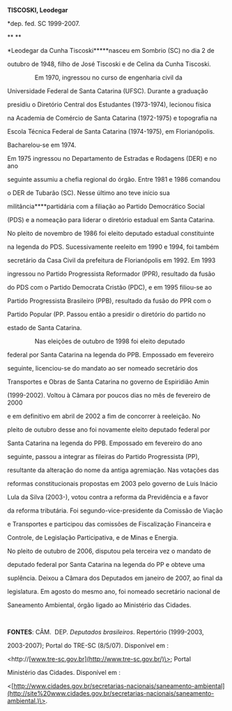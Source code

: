 **TISCOSKI, Leodegar**



\*dep. fed. SC 1999-2007.



** **



*Leodegar da Cunha Tiscoski*****nasceu em Sombrio (SC) no dia 2 de

outubro de 1948, filho de José Tiscoski e de Celina da Cunha Tiscoski.



                Em 1970, ingressou no curso de engenharia civil da

Universidade Federal de Santa Catarina (UFSC). Durante a graduação

presidiu o Diretório Central dos Estudantes (1973-1974), lecionou física

na Academia de Comércio de Santa Catarina (1972-1975) e topografia na

Escola Técnica Federal de Santa Catarina (1974-1975), em Florianópolis.

Bacharelou-se em 1974.



Em 1975 ingressou no Departamento de Estradas e Rodagens (DER) e no ano

seguinte assumiu a chefia regional do órgão. Entre 1981 e 1986 comandou

o DER de Tubarão (SC). Nesse último ano teve início sua

militância****partidária com a filiação ao Partido Democrático Social

(PDS) e a nomeação para liderar o diretório estadual em Santa Catarina.

No pleito de novembro de 1986 foi eleito deputado estadual constituinte

na legenda do PDS. Sucessivamente reeleito em 1990 e 1994, foi também

secretário da Casa Civil da prefeitura de Florianópolis em 1992. Em 1993

ingressou no Partido Progressista Reformador (PPR), resultado da fusão

do PDS com o Partido Democrata Cristão (PDC), e em 1995 filiou-se ao

Partido Progressista Brasileiro (PPB), resultado da fusão do PPR com o

Partido Popular (PP. Passou então a presidir o diretório do partido no

estado de Santa Catarina.



                Nas eleições de outubro de 1998 foi eleito deputado

federal por Santa Catarina na legenda do PPB. Empossado em fevereiro

seguinte, licenciou-se do mandato ao ser nomeado secretário dos

Transportes e Obras de Santa Catarina no governo de Espiridião Amin

(1999-2002). Voltou à Câmara por poucos dias no mês de fevereiro de 2000

e em definitivo em abril de 2002 a fim de concorrer à reeleição. No

pleito de outubro desse ano foi novamente eleito deputado federal por

Santa Catarina na legenda do PPB. Empossado em fevereiro do ano

seguinte, passou a integrar as fileiras do Partido Progressista (PP),

resultante da alteração do nome da antiga agremiação. Nas votações das

reformas constitucionais propostas em 2003 pelo governo de Luís Inácio

Lula da Silva (2003-), votou contra a reforma da Previdência e a favor

da reforma tributária. Foi segundo-vice-presidente da Comissão de Viação

e Transportes e participou das comissões de Fiscalização Financeira e

Controle, de Legislação Participativa, e de Minas e Energia.



No pleito de outubro de 2006, disputou pela terceira vez o mandato de

deputado federal por Santa Catarina na legenda do PP e obteve uma

suplência. Deixou a Câmara dos Deputados em janeiro de 2007, ao final da

legislatura. Em agosto do mesmo ano, foi nomeado secretário nacional de

Saneamento Ambiental, órgão ligado ao Ministério das Cidades.



 



**FONTES**: CÂM.  DEP. *Deputados brasileiros*. Repertório (1999-2003,

2003-2007); Portal do TRE-SC (8/5/07). Disponível em :

\<http://[www.tre-sc.gov.br](http://www.tre-sc.gov.br/)\>; Portal

Ministério das Cidades. Disponível em :

\<[http://www.cidades.gov.br/secretarias-nacionais/saneamento-ambiental](http://site%20www.cidades.gov.br/secretarias-nacionais/saneamento-ambiental.)\>.



 


